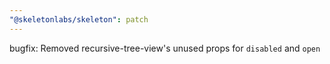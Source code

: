 ```yaml
---
"@skeletonlabs/skeleton": patch
---
```


bugfix: Removed recursive-tree-view's unused props for `disabled` and `open`
